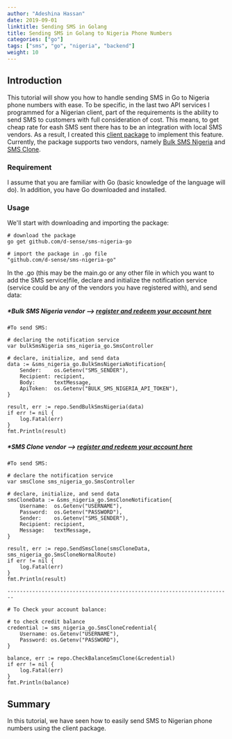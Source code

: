 ```yaml
---
author: "Adeshina Hassan"
date: 2019-09-01
linktitle: Sending SMS in Golang
title: Sending SMS in Golang to Nigeria Phone Numbers
categories: ["go"]
tags: ["sms", "go", "nigeria", "backend"]
weight: 10
---
```


## Introduction

This tutorial will show you how to handle sending SMS in Go to Nigeria phone numbers with ease. To be specific, in the last two API services I programmed for a Nigerian client, part of the requirements is the ability to send SMS to customers with full consideration of cost. This means, to get cheap rate for eash SMS sent there has to be an integration with local SMS vendors. As a result, I created this [client package](https://github.com/D-sense/sms-nigeria-go) to implement this feature. Currently, the package supports two vendors, namely [Bulk SMS Nigeria](https://www.bulksmsnigeria.com/) and [SMS Clone](http://smsclone.com).

### Requirement

I assume that you are familiar with Go (basic knowledge of the language will do). In addition, you have Go downloaded and installed.

### Usage

We'll start with downloading and importing the package:

```
# download the package
go get github.com/d-sense/sms-nigeria-go
```

```
# import the package in .go file
"github.com/d-sense/sms-nigeria-go"
```

In the .go (this may be the main.go or any other file in which you want to add the SMS service)file, declare and initialize the notification service (service could be any of the vendors you have registered with), and send data:

##### *Bulk SMS Nigeria vendor  --> [register and redeem your account here](https://www.bulksmsnigeria.com/)

```
#To send SMS:

# declaring the notification service
var bulkSmsNigeria sms_nigeria_go.SmsController

# declare, initialize, and send data
data := &sms_nigeria_go.BulkSmsNigeriaNotification{
	Sender:    os.Getenv("SMS_SENDER"),
	Recipient: recipient,
	Body:      textMessage,
	ApiToken:  os.Getenv("BULK_SMS_NIGERIA_API_TOKEN"),
}

result, err := repo.SendBulkSmsNigeria(data)
if err != nil {
	log.Fatal(err)
}
fmt.Println(result)
```

##### *SMS Clone vendor  --> [register and redeem your account here](http://smsclone.com)

```
#To send SMS:

# declare the notification service
var smsClone sms_nigeria_go.SmsController

# declare, initialize, and send data
smsCloneData := &sms_nigeria_go.SmsCloneNotification{
	Username:  os.Getenv("USERNAME"),
	Password:  os.Getenv("PASSWORD"),
	Sender:    os.Getenv("SMS_SENDER"),
	Recipient: recipient,
	Message:   textMessage,
}

result, err := repo.SendSmsClone(smsCloneData, sms_nigeria_go.SmsCloneNormalRoute)
if err != nil {
	log.Fatal(err)
}
fmt.Println(result)

------------------------------------------------------------------------
 
# To Check your account balance:

# to check credit balance
credential := sms_nigeria_go.SmsCloneCredential{
	Username: os.Getenv("USERNAME"),
	Password: os.Getenv("PASSWORD"),
}

balance, err := repo.CheckBalanceSmsClone(&credential)
if err != nil {
	log.Fatal(err)
}
fmt.Println(balance)

```


## Summary
In this tutorial, we have seen how to easily send SMS to Nigerian phone numbers using the client package. 

